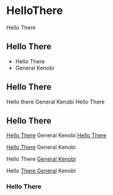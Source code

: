 # HelloThere

Hello There

## Hello There

- Hello There
- General Kenobi

## Hello There

Hello there General Kenobi Hello There

## Hello There

[Hello There](https://opensource.org/licenses/MIT) General Kenobi [Hello There](https://i.imgur.com/loZd5f5.gif)

[Hello There](https://media.giphy.com/media/xTiIzJSKB4l7xTouE8/giphy.gif) General Kenobi

Hello There [General Kenobi](https://c1.staticflickr.com/1/579/20986040549_4739868c5d_b.jpg)

Hello [There General](http://pm1.narvii.com/6560/31c5405c39fa0281acc71a967d7507f090f9f762_hq.jpg) Kenobi

### Hello There
